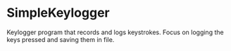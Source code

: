 # SimpleKeylogger
Keylogger program that records and logs keystrokes. Focus on logging the keys pressed and saving them in file.
